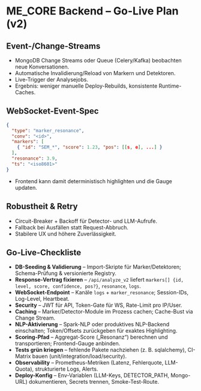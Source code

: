 # ME_CORE Backend – Go-Live Plan (v2)

## Event-/Change-Streams
- MongoDB Change Streams oder Queue (Celery/Kafka) beobachten neue Konversationen.
- Automatische Invalidierung/Reload von Markern und Detektoren.
- Live-Trigger der Analysejobs.
- Ergebnis: weniger manuelle Deploy-Rebuilds, konsistente Runtime-Caches.

## WebSocket-Event-Spec
```json
{
  "type": "marker_resonance",
  "conv": "<id>",
  "markers": [
    { "id": "SEM_*", "score": 1.23, "pos": [[s, e], ...] }
  ],
  "resonance": 3.9,
  "ts": "<iso8601>"
}
```
- Frontend kann damit deterministisch highlighten und die Gauge updaten.

## Robustheit & Retry
- Circuit-Breaker + Backoff für Detector- und LLM-Aufrufe.
- Fallback bei Ausfällen statt Request-Abbruch.
- Stabilere UX und höhere Zuverlässigkeit.

## Go-Live-Checkliste
- **DB-Seeding & Validierung** – Import-Skripte für Marker/Detektoren; Schema-Prüfung & versionierte Registry.
- **Response-Vertrag fixieren** – `/api/analyze_v2` liefert `markers[] {id, level, score, confidence, pos?}`, `resonance`, `logs`.
- **WebSocket-Endpoint** – Kanäle `logs` + `marker_resonance`; Session-IDs, Log-Level, Heartbeat.
- **Security** – JWT für API, Token-Gate für WS, Rate-Limit pro IP/User.
- **Caching** – Marker/Detector-Module im Prozess cachen; Cache-Bust via Change Stream.
- **NLP-Aktivierung** – Spark-NLP oder produktives NLP-Backend einschalten; Token/Offsets zurückgeben für exaktes Highlighting.
- **Scoring-Pfad** – Aggregat-Score („Resonanz“) berechnen und transportieren; Frontend-Gauge anbinden.
- **Tests grün kriegen** – fehlende Pakete nachziehen (z. B. sqlalchemy), CI-Matrix bauen (unit/integration/load/security).
- **Observability** – Prometheus-Metriken (Latenz, Fehlerquote, LLM-Quota), strukturierte Logs, Alerts.
- **Deploy-Konfig** – Env-Variablen (LLM-Keys, DETECTOR_PATH, Mongo-URL) dokumentieren, Secrets trennen, Smoke-Test-Route.
